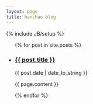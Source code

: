 ```yaml
---
layout: page
title: hanchao blog
---
```


{% include JB/setup %}

<ul class="posts">
  {% for post in site.posts %}
    <li>
    	<h3><a href="{{ BASE_PATH }}{{ post.url }}">{{ post.title }}</a></h3>
   	 <span>{{ post.date | date_to_string }}</span> 
    	<p>{{ page.content }}</p>
    </li>
  {% endfor %}
</ul>

